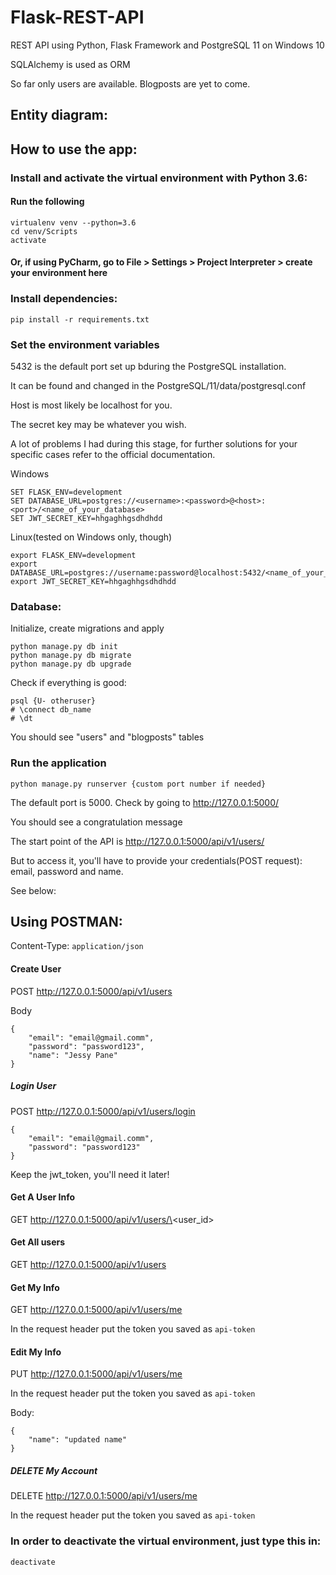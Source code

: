 # Flask-REST-API
REST API using Python, Flask Framework and PostgreSQL 11 on Windows 10

SQLAlchemy is used as ORM

So far only users are available. Blogposts are yet to come.

## Entity diagram:


## How to use the app:

### Install and activate the virtual environment with Python 3.6:
#### Run the following
```
virtualenv venv --python=3.6
cd venv/Scripts
activate
```
#### Or, if using PyCharm, go to File > Settings > Project Interpreter > create your environment here

### Install dependencies:
```pip install -r requirements.txt```

### Set the environment variables
5432 is the default port set up bduring the PostgreSQL installation. 

It can be found and changed in the PostgreSQL/11/data/postgresql.conf

Host is most likely be localhost for you.

The secret key may be whatever you wish.

A lot of problems I had during this stage, for further solutions for your specific cases refer to the official documentation.

Windows
```
SET FLASK_ENV=development
SET DATABASE_URL=postgres://<username>:<password>@<host>:<port>/<name_of_your_database>
SET JWT_SECRET_KEY=hhgaghhgsdhdhdd
```
Linux(tested on Windows only, though)
```
export FLASK_ENV=development
export DATABASE_URL=postgres://username:password@localhost:5432/<name_of_your_database>
export JWT_SECRET_KEY=hhgaghhgsdhdhdd
```

### Database:
Initialize, create migrations and apply
```
python manage.py db init
python manage.py db migrate
python manage.py db upgrade
```
Check if everything is good:
```
psql {U- otheruser}
# \connect db_name
# \dt
```
You should see "users" and "blogposts" tables


### Run the application
```python manage.py runserver {custom port number if needed}```

The default port is 5000. Check by going to http://127.0.0.1:5000/

You should see a congratulation message

The start point of the API is http://127.0.0.1:5000/api/v1/users/

But to access it, you'll have to provide your credentials(POST request): email, password and name.

See below:

## Using POSTMAN:
Content-Type:
``` application/json ```

#### Create User 
POST http://127.0.0.1:5000/api/v1/users

Body
```
{
	"email": "email@gmail.comm",
	"password": "password123",
	"name": "Jessy Pane"
}
```

##### Login User 
POST http://127.0.0.1:5000/api/v1/users/login
```
{
	"email": "email@gmail.comm",
	"password": "password123"
}
```

Keep the jwt_token, you'll need it later!

#### Get A User Info 
GET http://127.0.0.1:5000/api/v1/users/\<user_id>

#### Get All users 
GET http://127.0.0.1:5000/api/v1/users

#### Get My Info
GET http://127.0.0.1:5000/api/v1/users/me

In the request header put the token you saved as ```api-token```

#### Edit My Info
PUT http://127.0.0.1:5000/api/v1/users/me

In the request header put the token you saved as ```api-token```

Body: 
```
{        
    "name": "updated name"
}
```

##### DELETE My Account
DELETE http://127.0.0.1:5000/api/v1/users/me

In the request header put the token you saved as ```api-token```


### In order to deactivate the virtual environment, just type this in:
```deactivate```
